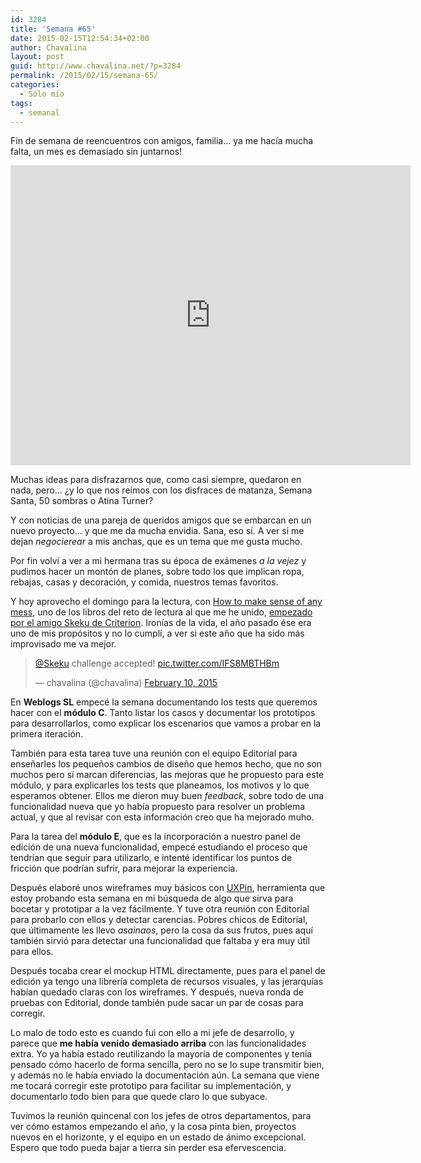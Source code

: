 ```yaml
---
id: 3284
title: 'Semana #65'
date: 2015-02-15T12:54:34+02:00
author: Chavalina
layout: post
guid: http://www.chavalina.net/?p=3284
permalink: /2015/02/15/semana-65/
categories:
  - Sólo mío
tags:
  - semanal
---
```

Fin de semana de reencuentros con amigos, familia… ya me hacía mucha falta, un mes es demasiado sin juntarnos!

<iframe width="640" height="480" src="https://www.youtube.com/embed/LX0MVl_WKe0" frameborder="0" allowfullscreen></iframe>

Muchas ideas para disfrazarnos que, como casi siempre, quedaron en nada, pero… ¿y lo que nos reímos con los disfraces de matanza, Semana Santa, 50 sombras o Atina Turner?

Y con noticias de una pareja de queridos amigos que se embarcan en un nuevo proyecto… y que me da mucha envidia. Sana, eso sí. A ver si me dejan _negocierear_ a mis anchas, que es un tema que me gusta mucho.

Por fin volví a ver a mi hermana tras su época de exámenes _a la vejez_ y pudimos hacer un montón de planes, sobre todo los que implican ropa, rebajas, casas y decoración, y comida, nuestros temas favoritos.

Y hoy aprovecho el domingo para la lectura, con [How to make sense of any mess](http://www.amazon.es/gp/product/1500615994/ref=as_li_ss_tl?ie=UTF8&camp=3626&creative=24822&creativeASIN=1500615994&linkCode=as2&tag=chavadiari-21), uno de los libros del reto de lectura al que me he unido, [empezado por el amigo Skeku de Criterion](http://www.criteriondg.info/wordpress/12-meses-12-libros/). Ironías de la vida, el año pasado ése era uno de mis propósitos y no lo cumplí, a ver si este año que ha sido más improvisado me va mejor.

<blockquote class="twitter-tweet" lang="en"><p><a href="https://twitter.com/Skeku">@Skeku</a> challenge accepted! <a href="http://t.co/IFS8MBTHBm">pic.twitter.com/IFS8MBTHBm</a></p>&mdash; chavalina (@chavalina) <a href="https://twitter.com/chavalina/status/565179804421746688">February 10, 2015</a></blockquote>
<script async src="//platform.twitter.com/widgets.js" charset="utf-8"></script>

En **Weblogs SL** empecé la semana documentando los tests que queremos hacer con el **módulo C**. Tanto listar los casos y documentar los prototipos para desarrollarlos, como explicar los escenarios que vamos a probar en la primera iteración.

También para esta tarea tuve una reunión con el equipo Editorial para enseñarles los pequeños cambios de diseño que hemos hecho, que no son muchos pero sí marcan diferencias, las mejoras que he propuesto para este módulo, y para explicarles los tests que planeamos, los motivos y lo que esperamos obtener. Ellos me dieron muy buen _feedback_, sobre todo de una funcionalidad nueva que yo había propuesto para resolver un problema actual, y que al revisar con esta información creo que ha mejorado muho.

Para la tarea del **módulo E**, que es la incorporación a nuestro panel de edición de una nueva funcionalidad, empecé estudiando el proceso que tendrían que seguir para utilizarlo, e intenté identificar los puntos de fricción que podrían sufrir, para mejorar la experiencia. 

Después elaboré unos wireframes muy básicos con [UXPin](http://www.uxpin.com/), herramienta que estoy probando esta semana en mi búsqueda de algo que sirva para bocetar y prototipar a la vez fácilmente. Y tuve otra reunión con Editorial para probarlo con ellos y detectar carencias. Pobres chicos de Editorial, que últimamente les llevo _asainaos_, pero la cosa da sus frutos, pues aquí también sirvió para detectar una funcionalidad que faltaba y era muy útil para ellos.

Después tocaba crear el mockup HTML directamente, pues para el panel de edición ya tengo una librería completa de recursos visuales, y las jerarquías habían quedado claras con los wireframes. Y después, nueva ronda de pruebas con Editorial, donde también pude sacar un par de cosas para corregir.

Lo malo de todo esto es cuando fui con ello a mi jefe de desarrollo, y parece que **me había venido demasiado arriba** con las funcionalidades extra. Yo ya había estado reutilizando la mayoría de componentes y tenía pensado cómo hacerlo de forma sencilla, pero no se lo supe transmitir bien, y además no le había enviado la documentación aún. La semana que viene me tocará corregir este prototipo para facilitar su implementación, y documentarlo todo bien para que quede claro lo que subyace.

Tuvimos la reunión quincenal con los jefes de otros departamentos, para ver cómo estamos empezando el año, y la cosa pinta bien, proyectos nuevos en el horizonte, y el equipo en un estado de ánimo excepcional. Espero que todo pueda bajar a tierra sin perder esa efervescencia.